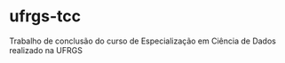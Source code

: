 # ufrgs-tcc
Trabalho de conclusão do curso de Especialização em Ciência de Dados realizado na UFRGS
